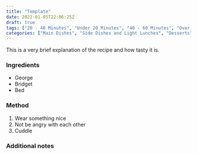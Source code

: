 ```yaml
---
title: "Template"
date: 2022-01-05T22:06:25Z
draft: true
tags: ["20 - 40 Minutes", "Under 20 Minutes", "40 - 60 Minutes", "Over An Hour"]
categories: ["Main Dishes", "Side Dishes and Light Lunches", "Desserts"]
---
```

This is a very brief explanation of the recipe and how tasty it is.

### Ingredients
* George
* Bridget
* Bed

### Method
1. Wear something nice
2. Not be angry with each other
3. Cuddle

### Additional notes


